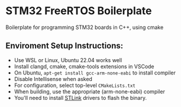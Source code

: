 # STM32 FreeRTOS Boilerplate
Boilerplate for programming STM32 boards in C++, using cmake

## Enviroment Setup Instructions:
- Use WSL or Linux, Ubuntu 22.04 works well
- Install clangd, cmake, cmake-tools extensions in VSCode
- On Ubuntu, `apt-get install gcc-arm-none-eabi` to install compiler
- Disable Intellisense when asked
- For configuration, select top-level `CMakeLists.txt`
- When building, use the appropriate (arm-none-eabi) compiler
- You'll need to install [STLink](https://github.com/stlink-org/stlink) drivers to flash the binary. 
